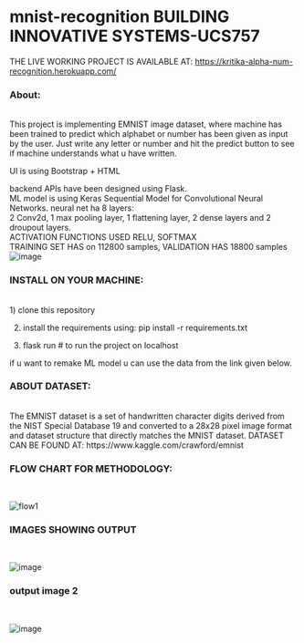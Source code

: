 # mnist-recognition BUILDING INNOVATIVE SYSTEMS-UCS757
THE LIVE WORKING PROJECT IS AVAILABLE AT: https://kritika-alpha-num-recognition.herokuapp.com/
<br>

<h3>About:</h3>
<br>
This project is implementing EMNIST image dataset, where machine has been trained to predict which alphabet or number has been given as input by the user. Just write any letter or number and hit the predict button to see if machine understands what u have written.
<br>

UI is using Bootstrap + HTML<br>

backend APIs have been designed using Flask.
<br>
ML model is using Keras Sequential Model for Convolutional Neural Networks.
neural net ha 8 layers:
<br>
2 Conv2d, 1 max pooling layer, 1 flattening layer, 2 dense layers and 2 droupout layers.
<br>
ACTIVATION FUNCTIONS USED RELU, SOFTMAX
<br>
TRAINING SET HAS on 112800 samples, VALIDATION HAS 18800 samples
<BR>
  ![image](https://user-images.githubusercontent.com/43928250/133225293-938f5924-b78d-4712-8d88-a73c9e0127e1.png)


  <h3>INSTALL ON YOUR MACHINE:</h3><br>
1) clone this repository <br>

2) install the requirements using: pip install -r requirements.txt <br>

3) flask run # to run the project on localhost<br>

if u want to remake ML model u can use the data from the link given below.
<br>
  
<h3>ABOUT DATASET:</h3>
<br>
The EMNIST dataset is a set of handwritten character digits derived from the NIST Special Database 19 and converted to a 28x28 pixel image format and dataset structure that directly matches the MNIST dataset.
DATASET CAN BE FOUND AT: https://www.kaggle.com/crawford/emnist 

<b><h3>FLOW CHART FOR METHODOLOGY:</h3></b><br>

![flow1](https://user-images.githubusercontent.com/43928250/133068951-024c6bd0-6dd3-47db-a2b9-be5bfee568d4.png)



  <h3>IMAGES SHOWING OUTPUT </h3>
<br>
  
![image](https://user-images.githubusercontent.com/43928250/133066384-93ed5b6d-1318-46c7-a7c8-1fd49bcb0d5b.png)

<h3>output image 2</h3>
<br>
  
![image](https://user-images.githubusercontent.com/43928250/133066568-078f469f-0c9d-429c-b819-db9e5998a0c9.png)


